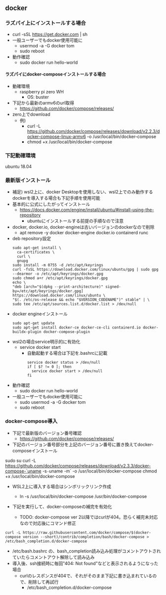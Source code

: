 ## docker

### ラズパイ上にインストールする場合

* curl -sSL https://get.docker.com | sh
* 一般ユーザーでもdocker使用可能に
  * usermod -a -G docker tom
  * sudo reboot
* 動作確認
  * sudo docker run hello-world

#### ラズパイにdocker-composeインストールする場合

* 動確環境
  * raspberry pi zero WH
    * OS: buster
* 下記から最新のarmv6のurl取得
  * https://github.com/docker/compose/releases/
* zero上でdownload
  * 例)
    * curl -L https://github.com/docker/compose/releases/download/v2.2.3/docker-compose-linux-armv6 -o /usr/local/bin/docker-compose
    * chmod +x /usr/local/bin/docker-compose

### 下記動確環境

ubuntu 18.04

### 最新版インストール

* 補足) wsl2上に、docker Desktopを使用しない、wsl2上でのみ動作するdockerを導入する場合も下記手順を使用可能
* 基本的に公式にしたがってインストール
  * https://docs.docker.com/engine/install/ubuntu/#install-using-the-repository
    * ubuntuにインストールする前提の手順なので注意
* docker, docker.io, docker-engineは古いバージョンのdockerなので削除
  * apt remove -y docker docker-engine docker.io containerd runc
* deb repository設定
  ```
  sudo apt-get install \
    ca-certificates \
    curl \
    gnupg
  sudo install -m 0755 -d /etc/apt/keyrings
  curl -fsSL https://download.docker.com/linux/ubuntu/gpg | sudo gpg --dearmor -o /etc/apt/keyrings/docker.gpg
  sudo chmod a+r /etc/apt/keyrings/docker.gpg
  echo \
  "deb [arch="$(dpkg --print-architecture)" signed-by=/etc/apt/keyrings/docker.gpg] https://download.docker.com/linux/ubuntu \
  "$(. /etc/os-release && echo "$VERSION_CODENAME")" stable" | \
  sudo tee /etc/apt/sources.list.d/docker.list > /dev/null
  ```
* docker engineインストール
  ```
  sudo apt-get update
  sudo apt-get install docker-ce docker-ce-cli containerd.io docker-buildx-plugin docker-compose-plugin
  ```
* wsl2の場合service明示的に有効化
  * service docker start
    * 自動起動する場合は下記を.bashrcに記載
      ```
      service docker status > /dev/null
      if [ $? != 0 ]; then
        service docker start > /dev/null
      fi
      ```
* 動作確認
  * sudo docker run hello-world
* 一般ユーザーでもdocker使用可能に
  * sudo usermod -a -G docker tom
  * sudo reboot

### docker-compose導入

* 下記で最新版のバージョン番号確認
  * https://github.com/docker/compose/releases/
* 下記のバージョン番号部分を上記のバージョン番号に置き換えてdocker-composeインストール

sudo su
curl -L https://github.com/docker/compose/releases/download/v2.3.3/docker-compose-`uname -s`-`uname -m` -o /usr/local/bin/docker-compose
chmod +x /usr/local/bin/docker-compose

* WSL2上に導入する場合はシンボリックリンク作成
  * ln -s /usr/local/bin/docker-compose /usr/bin/docker-compose

* 下記を実行して、docker-composeの補完を有効化
  * TODO: docker-compose ver 2以降ではcurlが404。恐らく補完未対応なので対応後にコマンド修正

```
curl -L https://raw.githubusercontent.com/docker/compose/$(docker-compose version --short)/contrib/completion/bash/docker-compose > /etc/bash_completion.d/docker-compose
```

* /etc/bash.bashrc の、bash_completion読み込み処理がコメントアウトされていたらコメントアウト解除して読み込み
* 導入後、ssh接続時に毎回"404: Not found"などと表示されるようになった場合
  * curlのレスポンスが404で、それがそのまま下記に書き込まれているので、削除して再試行
    * /etc/bash_completion.d/docker-compose